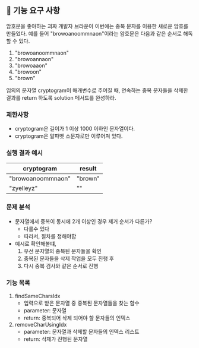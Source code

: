 ## 🚀 기능 요구 사항

암호문을 좋아하는 괴짜 개발자 브라운이 이번에는 중복 문자를 이용한 새로운 암호를 만들었다. 예를 들어 "browoanoommnaon"이라는 암호문은 다음과 같은 순서로 해독할 수 있다.

1. "browoanoommnaon"
2. "browoannaon"
3. "browoaaon"
4. "browoon"
5. "brown"

임의의 문자열 cryptogram이 매개변수로 주어질 때, 연속하는 중복 문자들을 삭제한 결과를 return 하도록 solution 메서드를 완성하라.

### 제한사항

- cryptogram은 길이가 1 이상 1000 이하인 문자열이다.
- cryptogram은 알파벳 소문자로만 이루어져 있다.

### 실행 결과 예시

| cryptogram | result |
| --- | --- |
| "browoanoommnaon" | "brown" |
| "zyelleyz" | "" |

### 문제 분석
- 문자열에서 중복이 동시에 2개 이상인 경우 제거 순서가 다른가?
  - 다를수 있다
  - 따라서, 절차를 정해야함
- 예시로 확인해볼떄,
  1. 우선 문자열의 중복된 문자들을 확인
  2. 중복된 문자들을 삭제 작업을 모두 진행 후
  3. 다시 중복 검사와 같은 순서로 진행  

### 기능 목록
1. findSameCharsIdx
   - 입력으로 받은 문자열 중 중복된 문자열들을 찾는 함수
   - parameter: 문자열
   - return: 중복되어 삭제 되어야 할 문자들의 인덱스
2. removeCharUsingIdx
   - parameter: 문자열과 삭제할 문자들의 인덱스 리스트
   - return: 삭제가 진행된 문자열

   
